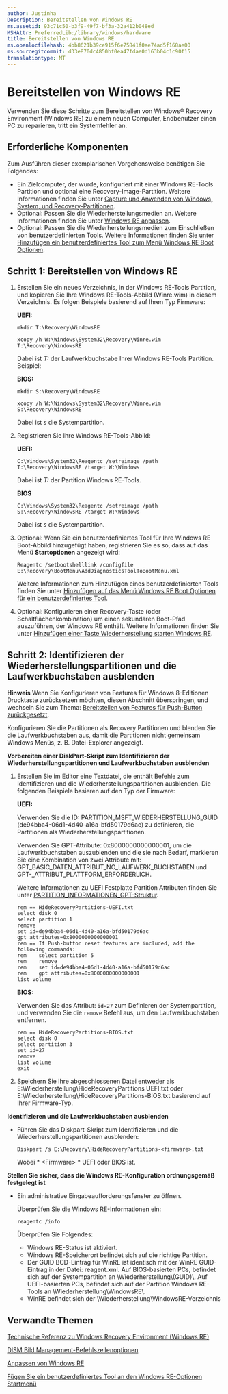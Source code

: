 ```yaml
---
author: Justinha
Description: Bereitstellen von Windows RE
ms.assetid: 93c71c50-b3f9-49f7-bf3a-32a412b048ed
MSHAttr: PreferredLib:/library/windows/hardware
title: Bereitstellen von Windows RE
ms.openlocfilehash: 4bb8621b39ce915f6e75841f0ae74ad5f168ae00
ms.sourcegitcommit: d33e870dc4850bf0ea47fdae0d163b04c1c90f15
translationtype: MT
---
```

# <a name="deploy-windows-re"></a>Bereitstellen von Windows RE


Verwenden Sie diese Schritte zum Bereitstellen von Windows® Recovery Environment (Windows RE) zu einem neuen Computer, Endbenutzer einen PC zu reparieren, tritt ein Systemfehler an.

## <a name="span-idprerequisitesspanspan-idprerequisitesspanspan-idprerequisitesspanprerequisites"></a><span id="Prerequisites"></span><span id="prerequisites"></span><span id="PREREQUISITES"></span>Erforderliche Komponenten


Zum Ausführen dieser exemplarischen Vorgehensweise benötigen Sie Folgendes:

-   Ein Zielcomputer, der wurde, konfiguriert mit einer Windows RE-Tools Partition und optional eine Recovery-Image-Partition. Weitere Informationen finden Sie unter [Capture und Anwenden von Windows, System, und Recovery-Partitionen](capture-and-apply-windows-system-and-recovery-partitions.md).
-   Optional: Passen Sie die Wiederherstellungsmedien an. Weitere Informationen finden Sie unter [Windows RE anpassen](customize-windows-re.md).
-   Optional: Passen Sie die Wiederherstellungsmedien zum Einschließen von benutzerdefinierten Tools. Weitere Informationen finden Sie unter [Hinzufügen ein benutzerdefiniertes Tool zum Menü Windows RE Boot Optionen](add-a-custom-tool-to-the-windows-re-boot-options-menu.md).

## <a name="span-iddeploywindowsrespanspan-iddeploywindowsrespanspan-iddeploywindowsrespanstep-1-deploy-windows-re"></a><span id="DeployWindowsRE"></span><span id="deploywindowsre"></span><span id="DEPLOYWINDOWSRE"></span>Schritt 1: Bereitstellen von Windows RE


1.  Erstellen Sie ein neues Verzeichnis, in der Windows RE-Tools Partition, und kopieren Sie Ihre Windows RE-Tools-Abbild (Winre.wim) in diesem Verzeichnis. Es folgen Beispiele basierend auf Ihren Typ Firmware:

    **UEFI:**

    ``` syntax
    mkdir T:\Recovery\WindowsRE

    xcopy /h W:\Windows\System32\Recovery\Winre.wim T:\Recovery\WindowsRE
    ```

    Dabei ist *T:* der Laufwerkbuchstabe Ihrer Windows RE-Tools Partition. Beispiel:

    **BIOS:**

    ``` syntax
    mkdir S:\Recovery\WindowsRE

    xcopy /h W:\Windows\System32\Recovery\Winre.wim S:\Recovery\WindowsRE
    ```

    Dabei ist *s* die Systempartition.

2.  Registrieren Sie Ihre Windows RE-Tools-Abbild:

    **UEFI:**

    ``` syntax
    C:\Windows\System32\Reagentc /setreimage /path T:\Recovery\WindowsRE /target W:\Windows
    ```

    Dabei ist *T:* der Partition Windows RE-Tools.

    **BIOS**

    ``` syntax
    C:\Windows\System32\Reagentc /setreimage /path S:\Recovery\WindowsRE /target W:\Windows
    ```

    Dabei ist *s* die Systempartition.

3.  Optional: Wenn Sie ein benutzerdefiniertes Tool für Ihre Windows RE Boot-Abbild hinzugefügt haben, registrieren Sie es so, dass auf das Menü **Startoptionen** angezeigt wird:

    ``` syntax
    Reagentc /setbootshelllink /configfile E:\Recovery\BootMenu\AddDiagnosticsToolToBootMenu.xml
    ```

    Weitere Informationen zum Hinzufügen eines benutzerdefinierten Tools finden Sie unter [Hinzufügen auf das Menü Windows RE Boot Optionen für ein benutzerdefiniertes Tool](add-a-custom-tool-to-the-windows-re-boot-options-menu.md).

4.  Optional: Konfigurieren einer Recovery-Taste (oder Schaltflächenkombination) um einen sekundären Boot-Pfad auszuführen, der Windows RE enthält. Weitere Informationen finden Sie unter [Hinzufügen einer Taste Wiederherstellung starten Windows RE](add-a-hardware-recovery-button-to-start-windows-re.md).

## <a name="span-idpreparescriptsspanspan-idpreparescriptsspanspan-idpreparescriptsspanstep-2-identify-the-recovery-partitions-and-hide-the-drive-letters"></a><span id="PrepareScripts"></span><span id="preparescripts"></span><span id="PREPARESCRIPTS"></span>Schritt 2: Identifizieren der Wiederherstellungspartitionen und die Laufwerkbuchstaben ausblenden


**Hinweis**   Wenn Sie Konfigurieren von Features für Windows 8-Editionen Drucktaste zurücksetzen möchten, diesen Abschnitt überspringen, und wechseln Sie zum Thema: [Bereitstellen von Features für Push-Button zurückgesetzt](deploy-push-button-reset-features.md).

 

Konfigurieren Sie die Partitionen als Recovery Partitionen und blenden Sie die Laufwerkbuchstaben aus, damit die Partitionen nicht gemeinsam Windows Menüs, z. B. Datei-Explorer angezeigt.

**Vorbereiten einer DiskPart-Skript zum Identifizieren der Wiederherstellungspartitionen und Laufwerkbuchstaben ausblenden**

1.  Erstellen Sie im Editor eine Textdatei, die enthält Befehle zum Identifizieren und die Wiederherstellungspartitionen ausblenden. Die folgenden Beispiele basieren auf den Typ der Firmware:

    **UEFI:**

    Verwenden Sie die ID: PARTITION\_MSFT\_WIEDERHERSTELLUNG\_GUID (de94bba4-06d1-4d40-a16a-bfd50179d6ac) zu definieren, die Partitionen als Wiederherstellungspartitionen.

    Verwenden Sie GPT-Attribute: 0x8000000000000001, um die Laufwerkbuchstaben auszublenden und die sie nach Bedarf, markieren Sie eine Kombination von zwei Attribute mit: GPT\_BASIC\_DATEN\_ATTRIBUT\_NO\_LAUFWERK\_BUCHSTABEN und GPT-\_ATTRIBUT\_PLATTFORM\_ERFORDERLICH.

    Weitere Informationen zu UEFI Festplatte Partition Attributen finden Sie unter [PARTITION\_INFORMATIONEN\_GPT-Struktur](http://go.microsoft.com/fwlink/?LinkId=240300).

    ``` syntax
    rem == HideRecoveryPartitions-UEFI.txt
    select disk 0
    select partition 1
    remove
    set id=de94bba4-06d1-4d40-a16a-bfd50179d6ac
    gpt attributes=0x8000000000000001
    rem == If Push-button reset features are included, add the following commands:
    rem    select partition 5
    rem    remove
    rem    set id=de94bba4-06d1-4d40-a16a-bfd50179d6ac
    rem    gpt attributes=0x8000000000000001
    list volume
    ```

    **BIOS:**

    Verwenden Sie das Attribut: `id=27` zum Definieren der Systempartition, und verwenden Sie die `remove` Befehl aus, um den Laufwerkbuchstaben entfernen.

    ``` syntax
    rem == HideRecoveryPartitions-BIOS.txt
    select disk 0
    select partition 3
    set id=27
    remove
    list volume
    exit
    ```

2.  Speichern Sie Ihre abgeschlossenen Datei entweder als E:\\Wiederherstellung\\HideRecoveryPartitions UEFI.txt oder E:\\Wiederherstellung\\HideRecoveryPartitions-BIOS.txt basierend auf Ihrer Firmware-Typ.

**Identifizieren und die Laufwerkbuchstaben ausblenden**

-   Führen Sie das Diskpart-Skript zum Identifizieren und die Wiederherstellungspartitionen ausblenden:

    ``` syntax
    Diskpart /s E:\Recovery\HideRecoveryPartitions-<firmware>.txt
    ```

    Wobei * &lt;Firmware&gt; * UEFI oder BIOS ist.

**Stellen Sie sicher, dass die Windows RE-Konfiguration ordnungsgemäß festgelegt ist**

-   Ein administrative Eingabeaufforderungsfenster zu öffnen.

    Überprüfen Sie die Windows RE-Informationen ein:

    ``` syntax
    reagentc /info
    ```

    Überprüfen Sie Folgendes:

    -   Windows RE-Status ist aktiviert.
    -   Windows RE-Speicherort befindet sich auf die richtige Partition.
    -   Der GUID BCD-Eintrag für WinRE ist identisch mit der WinRE GUID-Eintrag in der Datei: reagent.xml. Auf BIOS-basierten PCs, befindet sich auf der Systempartition an \\Wiederherstellung\\(GUID)\\. Auf UEFI-basierten PCs, befindet sich auf der Partition Windows RE-Tools an \\Wiederherstellung\\WindowsRE\\.
    -   WinRE befindet sich der \\Wiederherstellung\\WindowsRE-Verzeichnis

## <a name="span-idrelatedtopicsspanrelated-topics"></a><span id="related_topics"></span>Verwandte Themen


[Technische Referenz zu Windows Recovery Environment (Windows RE)](windows-recovery-environment--windows-re--technical-reference.md)

[DISM Bild Management-Befehlszeilenoptionen](dism-image-management-command-line-options-s14.md)

[Anpassen von Windows RE](customize-windows-re.md)

[Fügen Sie ein benutzerdefiniertes Tool an den Windows RE-Optionen Startmenü](add-a-custom-tool-to-the-windows-re-boot-options-menu.md)

 

 






